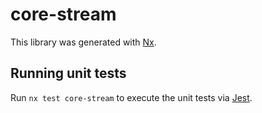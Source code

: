 # core-stream

This library was generated with [Nx](https://nx.dev).

## Running unit tests

Run `nx test core-stream` to execute the unit tests via [Jest](https://jestjs.io).
